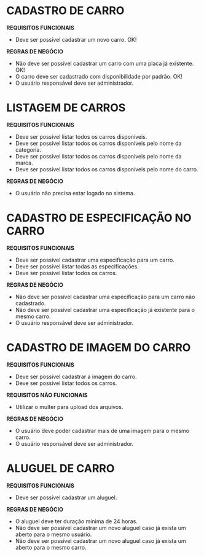 # CADASTRO DE CARRO

**REQUISITOS FUNCIONAIS**
- Deve ser possível cadastrar um novo carro. OK!


**REGRAS DE NEGÓCIO**
- Não deve ser possível cadastrar um carro com uma placa já existente. OK!
- O carro deve ser cadastrado com disponibilidade por padrão. OK!
- O usuário responsável deve ser administrador.



# LISTAGEM DE CARROS

**REQUISITOS FUNCIONAIS**
- Deve ser possível listar todos os carros disponíveis.
- Deve ser possível listar todos os carros disponíveis pelo nome da categoria.
- Deve ser possível listar todos os carros disponíveis pelo nome da marca.
- Deve ser possível listar todos os carros disponíveis pelo nome do carro.

**REGRAS DE NEGÓCIO**
- O usuário não precisa estar logado no sistema.


# CADASTRO DE ESPECIFICAÇÃO NO CARRO

**REQUISITOS FUNCIONAIS**
- Deve ser possível cadastrar uma especificação para um carro.
- Deve ser possível listar todas as especificações.
- Deve ser possível listar todos os carros.

**REGRAS DE NEGÓCIO**
- Não deve ser possível cadastrar uma especificação para um carro não cadastrado.
- Não deve ser possível cadastrar uma especificação já existente para o mesmo carro.
- O usuário responsável deve ser administrador.



# CADASTRO DE IMAGEM DO CARRO

**REQUISITOS FUNCIONAIS**
- Deve ser possível cadastrar a imagem do carro.
- Deve ser possível listar todos os carros.

**REQUISITOS NÃO FUNCIONAIS**
- Utilizar o multer para upload dos arquivos.

**REGRAS DE NEGÓCIO**
- O usuário deve poder cadastrar mais de uma imagem para o mesmo carro.
- O usuário responsável deve ser administrador.



# ALUGUEL DE CARRO

**REQUISITOS FUNCIONAIS**
- Deve ser possível cadastrar um aluguel.

**REGRAS DE NEGÓCIO**
- O aluguel deve ter duração mínima de 24 horas.
- Não deve ser possível cadastrar um novo aluguel caso já exista um aberto para o mesmo usuário.
- Não deve ser possível cadastrar um novo aluguel caso já exista um aberto para o mesmo carro.
